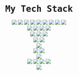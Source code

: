 <div align="center">
<samp><h1> My Tech Stack </h1></samp>
</div>

<div align="center">
    <img src="https://img.shields.io/badge/PHP-777BB4?style=for-the-badge&logo=php&logoColor=white">
    <img src="https://img.shields.io/badge/Python-3776AB?style=for-the-badge&logo=python&logoColor=white">
    <img src="https://img.shields.io/badge/-HTML5-%23E44D27?style=for-the-badge&logo=html5&logoColor=ffffff">
    <img src="https://img.shields.io/badge/-CSS3-%231572B6?style=for-the-badge&logo=css3">
    <img src="https://img.shields.io/badge/JavaScript-F7DF1E?style=for-the-badge&logo=javascript&logoColor=black">
    <img src="https://img.shields.io/badge/NodeJS-339933?style=for-the-badge&logo=nodedotjs&logoColor=white">
    <img src="https://img.shields.io/badge/CSharp-00599C?style=for-the-badge&logo=csharp&logoColor=white">
    <img src="https://img.shields.io/badge/Swift-F05138?style=for-the-badge&logo=swift&logoColor=white">
    <img src="https://img.shields.io/badge/Go-00ADD8?style=for-the-badge&logo=go&logoColor=white">
    <br/>
    <img src="https://img.shields.io/badge/Laravel-FF2D20?style=for-the-badge&logo=laravel&logoColor=white">
    <img src="https://img.shields.io/badge/Lumen-E74430?style=for-the-badge&logo=lumen&logoColor=white">
    <img src="https://img.shields.io/badge/ExpressJS-000000?style=for-the-badge&logo=express&logoColor=white">
    <img src="https://img.shields.io/badge/CodeIgniter-EF4223?style=for-the-badge&logo=codeigniter&logoColor=white">
    <br/>
    <img src="https://img.shields.io/badge/MySQL-4479A1?style=for-the-badge&logo=mysql&logoColor=white">
    <img src="https://img.shields.io/badge/PostgreSQL-4169E1?style=for-the-badge&logo=postgresql&logoColor=white">
    <img src="https://img.shields.io/badge/MariaDB-003545?style=for-the-badge&logo=mariadb&logoColor=white">
    <br/>
    <img src="https://img.shields.io/badge/NGINX-009639?style=for-the-badge&logo=nginx&logoColor=white">
    <img src="https://img.shields.io/badge/Apache-D22128?style=for-the-badge&logo=apache&logoColor=white">
    <br/>
    <img src="https://img.shields.io/badge/Docker-2496ED?style=for-the-badge&logo=docker&logoColor=white">
    <br/>
    <img src="https://img.shields.io/badge/Kali%20Linux-557C94?style=for-the-badge&logo=kalilinux&logoColor=white">
    <img src="https://img.shields.io/badge/macOS-000?style=for-the-badge&logo=macos&logoColor=fff&style=for-the-badge">
    <br/>
    <img src="https://img.shields.io/badge/Homebrew-FBB040?style=for-the-badge&logo=homebrew&logoColor=fff">
    <br/>
    <img src="https://img.shields.io/badge/Cloudflare-F38020?style=for-the-badge&logo=cloudflare&logoColor=white">
    <img src="https://img.shields.io/badge/AWS-FF9900?style=for-the-badge&logo=amazonaws&logoColor=white">
    <img src="https://img.shields.io/badge/Azure-0078D4?style=for-the-badge&logo=microsoftazure&logoColor=white">
    <img src="https://img.shields.io/badge/DigitalOcean-0080FF?style=for-the-badge&logo=digitalocean&logoColor=white">
    <br/>
    <img src="https://img.shields.io/badge/Terraform-844FBA?style=for-the-badge&logo=terraform&logoColor=white">
</div>
